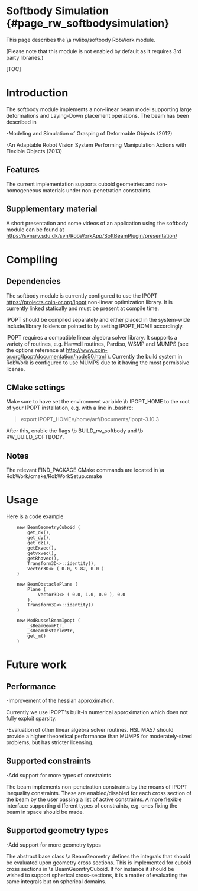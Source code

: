 Softbody Simulation {#page_rw_softbodysimulation}
================

This page describes the \a rwlibs/softbody RobWork module. 

(Please note that this module is not enabled by default as it requires 3rd party libraries.)

[TOC]

# Introduction #

The softbody module implements a non-linear beam model supporting large deformations and Laying-Down placement operations. The beam has been described in 

-Modeling and Simulation of Grasping of Deformable Objects (2012)

-An Adaptable Robot Vision System Performing Manipulation Actions with Flexible Objects (2013)

## Features ##

The current implementation supports cuboid geometries and non-homogeneous materials under non-penetration constraints.

## Supplementary material ##

A short presentation and some videos of an application using the softbody module can be found at https://svnsrv.sdu.dk/svn/RobWorkApp/SoftBeamPlugin/presentation/

# Compiling #
## Dependencies ##

The softbody module is currently configured to use the IPOPT https://projects.coin-or.org/Ipopt non-linear optimization library. It is currently linked 
statically and must be present at compile time.

IPOPT should be compiled separately and either placed in the system-wide include/library folders or pointed to by setting IPOPT_HOME accordingly.

IPOPT requires a compatible linear algebra solver library. It supports a variety of routines, e.g. Harwell routines, Pardiso, WSMP and MUMPS (see the options reference at http://www.coin-or.org/Ipopt/documentation/node50.html ).
Currently the build system in RobWork is configured to use MUMPS due to it having the most permissive license.

## CMake settings ##

Make sure to have set the environment variable \b IPOPT_HOME to the root of your IPOPT installation, e.g. with a line in .bashrc:

> export IPOPT_HOME=/home/arf/Documents/Ipopt-3.10.3

After this, enable the flags \b BUILD_rw_softbody and \b RW_BUILD_SOFTBODY.

## Notes ##

The relevant FIND_PACKAGE CMake commands are located in \a RobWork/cmake/RobWorkSetup.cmake

# Usage #

Here is a code example

        new BeamGeometryCuboid (
            get_dx(),
            get_dy(),
            get_dz(),
            getExvec(),
            getvxvec(),
            getRhovec(),
            Transform3D<>::identity(),
            Vector3D<> ( 0.0, 9.82, 0.0 )
        )

        new BeamObstaclePlane (
            Plane (
                Vector3D<> ( 0.0, 1.0, 0.0 ), 0.0
            ),
            Transform3D<>::identity()
        )

        new ModRusselBeamIpopt (
            _sBeamGeomPtr,
            _sBeamObstaclePtr,
            get_m()
        )

# Future work #

## Performance ##

-Improvement of the hessian approximation. 

Currently we use IPOPT's built-in numerical approximation which does not fully exploit sparsity.

-Evaluation of other linear algebra solver routines. HSL MA57 should provide a higher theoretical performance than MUMPS for moderately-sized problems, but has stricter licensing.

## Supported constraints ##

-Add support for more types of constraints

The beam implements non-penetration constraints by the means of IPOPT inequality constraints. These are enabled/disabled for each cross section of the beam by the user passing a list of active constraints. A more flexible interface supporting different types of constraints, e.g. ones fixing the beam in space should be made. 

## Supported geometry types ##

-Add support for more geometry types

The abstract base class \a BeamGeometry defines the integrals that should be evaluated upon geometry cross sections. This is implemented for cuboid cross
sections in \a BeamGeomtryCuboid. If for instance it should be wished to support spherical cross-sections, it is a matter of evaluating the same integrals but on
spherical domains.
